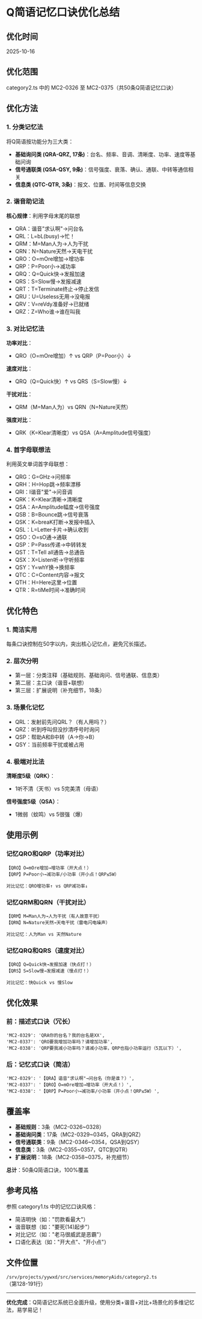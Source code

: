# Q简语记忆口诀优化总结

## 优化时间
2025-10-16

## 优化范围
category2.ts 中的 MC2-0326 至 MC2-0375（共50条Q简语记忆口诀）

## 优化方法

### 1. 分类记忆法
将Q简语按功能分为三大类：
- **基础询问类 (QRA-QRZ, 17条)**：台名、频率、音调、清晰度、功率、速度等基础问询
- **信号通联类 (QSA-QSY, 9条)**：信号强度、衰落、确认、通联、中转等通信相关
- **信息类 (QTC-QTR, 3条)**：报文、位置、时间等信息交换

### 2. 谐音助记法
**核心规律**：利用字母末尾的联想
- QRA：谐音"求认啊"→问台名
- QRL：L=bL(busy)→忙！
- QRM：M=Man人为→人为干扰
- QRN：N=Nature天然→天电干扰
- QRO：O=mOre增加→增功率
- QRP：P=Poor小→减功率
- QRQ：Q=Quick快→发报加速
- QRS：S=Slow慢→发报减速
- QRT：T=Terminate终止→停止发信
- QRU：U=Useless无用→没电报
- QRV：V=reVdy准备好→已就绪
- QRZ：Z=Who谁→谁在叫我

### 3. 对比记忆法
**功率对比**：
- QRO（O=mOre增加）↑ vs QRP（P=Poor小）↓

**速度对比**：
- QRQ（Q=Quick快）↑ vs QRS（S=Slow慢）↓

**干扰对比**：
- QRM（M=Man人为）vs QRN（N=Nature天然）

**强度对比**：
- QRK（K=Klear清晰度）vs QSA（A=Amplitude信号强度）

### 4. 首字母联想法
利用英文单词首字母联想：
- QRG：G=GHz→问频率
- QRH：H=Hop跳→频率漂移
- QRI：I谐音"爱"→问音调
- QRK：K=Klear清晰→清晰度
- QSA：A=Amplitude幅度→信号强度
- QSB：B=Bounce跳→信号衰落
- QSK：K=breaK打断→发报中插入
- QSL：L=Letter卡片→确认收到
- QSO：O=sO通→通联
- QSP：P=Pass传递→中转转发
- QST：T=Tell all通告→总通告
- QSX：X=Listen听→守听频率
- QSY：Y=whY换→换频率
- QTC：C=Content内容→报文
- QTH：H=Here这里→位置
- QTR：R=tiMe时间→准确时间

## 优化特色

### 1. 简洁实用
每条口诀控制在50字以内，突出核心记忆点，避免冗长描述。

### 2. 层次分明
- 第一层：分类注释（基础规则、基础询问、信号通联、信息类）
- 第二层：主口诀（谐音+联想）
- 第三层：扩展说明（补充细节，18条）

### 3. 场景化记忆
- QRL：发射前先问QRL？（有人用吗？）
- QRZ：听到呼叫但没抄清呼号时询问
- QSP：帮助A和B中转（A→你→B）
- QSY：当前频率干扰或被占用

### 4. 极端对比法
**清晰度5级（QRK）**：
- 1听不清（天书）vs 5完美清（母语）

**信号强度5级（QSA）**：
- 1微弱（蚊鸣）vs 5很强（爆）

## 使用示例

### 记忆QRO和QRP（功率对比）
```
【QRO】O=mOre增加→增功率（开大点！）
【QRP】P=Poor小→减功率/小功率（开小点！QRP≤5W）

对比记忆：QRO增功率↑ vs QRP减功率↓
```

### 记忆QRM和QRN（干扰对比）
```
【QRM】M=Man人为→人为干扰（有人故意干扰）
【QRN】N=Nature天然→天电干扰（雷电闪电噪声）

对比记忆：人为Man vs 天然Nature
```

### 记忆QRQ和QRS（速度对比）
```
【QRQ】Q=Quick快→发报加速（快点打！）
【QRS】S=Slow慢→发报减速（慢点打！）

对比记忆：快Quick vs 慢Slow
```

## 优化效果

### 前：描述式口诀（冗长）
```
'MC2-0329': 'QRA你的台名？我的台名是XX',
'MC2-0337': 'QRO要我增加功率吗？请增加功率',
'MC2-0338': 'QRP要我减小功率吗？请减小功率，QRP也指小功率运行（5瓦以下）',
```

### 后：记忆式口诀（简洁）
```
'MC2-0329': '【QRA】谐音"求认啊"→问台名（你是谁？）',
'MC2-0337': '【QRO】O=mOre增加→增功率（开大点！）',
'MC2-0338': '【QRP】P=Poor小→减功率/小功率（开小点！QRP≤5W）',
```

## 覆盖率

- **基础规则**：3条（MC2-0326~0328）
- **基础询问类**：17条（MC2-0329~0345，QRA到QRZ）
- **信号通联类**：9条（MC2-0346~0354，QSA到QSY）
- **信息类**：3条（MC2-0355~0357，QTC到QTR）
- **扩展说明**：18条（MC2-0358~0375，补充细节）

**总计**：50条Q简语口诀，100%覆盖

## 参考风格

参照 category1.ts 中的记忆口诀风格：
- 简洁明快（如："罚款看最大"）
- 谐音联想（如："要死(14)起步"）
- 对比记忆（如："老马很威武是恶霸"）
- 口语化表达（如："开大点"、"开小点"）

## 文件位置

`/srv/projects/yywxd/src/services/memoryAids/category2.ts`
（第128-191行）

---

**优化完成**：Q简语记忆系统已全面升级，使用分类+谐音+对比+场景化的多维记忆法，易学易记！
